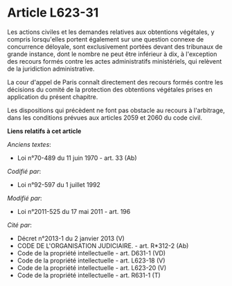 # Article L623-31

Les actions civiles et les demandes relatives aux obtentions végétales, y compris lorsqu'elles portent également sur une
question connexe de concurrence déloyale, sont exclusivement portées devant des tribunaux de grande instance, dont le nombre
ne peut être inférieur à dix, à l'exception des recours formés contre les actes administratifs ministériels, qui relèvent de
la juridiction administrative.

La cour d'appel de Paris connaît directement des recours formés contre les décisions du comité de la protection des
obtentions végétales prises en application du présent chapitre.

Les dispositions qui précèdent ne font pas obstacle au recours à l'arbitrage, dans les conditions prévues aux articles 2059
et 2060 du code civil.

**Liens relatifs à cet article**

_Anciens textes_:

  - Loi n°70-489 du 11 juin 1970 - art. 33 (Ab)

_Codifié par_:

  - Loi n°92-597 du 1 juillet 1992

_Modifié par_:

  - Loi n°2011-525 du 17 mai 2011 - art. 196

_Cité par_:

  - Décret n°2013-1 du 2 janvier 2013 (V)
  - CODE DE L'ORGANISATION JUDICIAIRE. - art. R*312-2 (Ab)
  - Code de la propriété intellectuelle - art. D631-1 (VD)
  - Code de la propriété intellectuelle - art. L623-18 (V)
  - Code de la propriété intellectuelle - art. L623-20 (V)
  - Code de la propriété intellectuelle - art. R631-1 (T)
